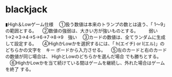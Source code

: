 # blackjack
▮High＆Lowゲーム仕様
　①扱う数値は本来のトランプの数とは違う、「 1～9」の範囲とする。
　②数値の強弱は、大きい方が強いものとする。
　　弱い　1→2→3→4→5→6→7→8→9　強い
　③カードの数値は、全てランダムに生成して設定する。
　④HighかLowかを選択するには、「 h(エイチ) or l(エル)」のどちらかの文字を　キー
ボードから入力させる。
　⑤左のカードと右のカードの数値が同じ場合は、 HighとLowのどちらかを選んだ場合
でも勝ちとする。
　⑥HighかLowかを当て続けている間はゲームを継続し、外れた場合はゲームを終了
する。
